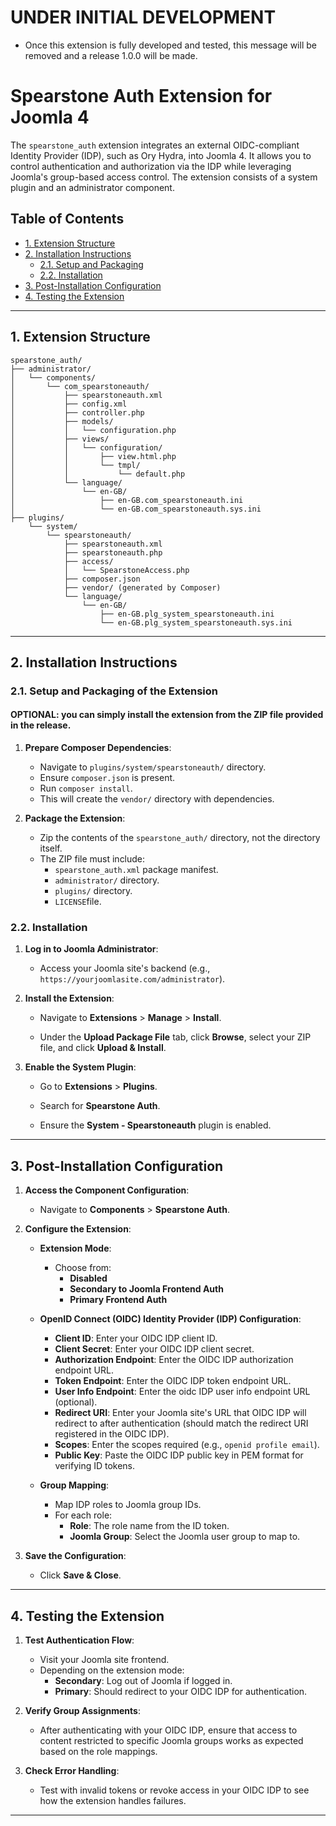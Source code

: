 # UNDER INITIAL DEVELOPMENT
 - Once this extension is fully developed and tested, this message will be removed and a release 1.0.0 will be made.

# Spearstone Auth Extension for Joomla 4

The `spearstone_auth` extension integrates an external OIDC-compliant Identity Provider (IDP), such as Ory Hydra, into Joomla 4. It allows you to control authentication and authorization via the IDP while leveraging Joomla's group-based access control. The extension consists of a system plugin and an administrator component.

## Table of Contents

- [1. Extension Structure](#1-extension-structure)
- [2. Installation Instructions](#2-installation-instructions)
  - [2.1. Setup and Packaging](#21-setup-and-packaging)
  - [2.2. Installation](#22-installation)
- [3. Post-Installation Configuration](#3-post-installation-configuration)
- [4. Testing the Extension](#4-testing-the-extension)

---

## 1. Extension Structure

```
spearstone_auth/
├── administrator/
│   └── components/
│       └── com_spearstoneauth/
│           ├── spearstoneauth.xml
│           ├── config.xml
│           ├── controller.php
│           ├── models/
│           │   └── configuration.php
│           ├── views/
│           │   └── configuration/
│           │       ├── view.html.php
│           │       └── tmpl/
│           │           └── default.php
│           └── language/
│               └── en-GB/
│                   ├── en-GB.com_spearstoneauth.ini
│                   └── en-GB.com_spearstoneauth.sys.ini
├── plugins/
    └── system/
        └── spearstoneauth/
            ├── spearstoneauth.xml
            ├── spearstoneauth.php
            ├── access/
            │   └── SpearstoneAccess.php
            ├── composer.json
            ├── vendor/ (generated by Composer)
            └── language/
                └── en-GB/
                    ├── en-GB.plg_system_spearstoneauth.ini
                    └── en-GB.plg_system_spearstoneauth.sys.ini
```

---

## 2. Installation Instructions

### 2.1. Setup and Packaging of the Extension
#### OPTIONAL: you can simply install the extension from the ZIP file provided in the release.

1. **Prepare Composer Dependencies**:

   - Navigate to `plugins/system/spearstoneauth/` directory.
   - Ensure `composer.json` is present.
   - Run `composer install`.
   - This will create the `vendor/` directory with dependencies.

2. **Package the Extension**:

   - Zip the contents of the `spearstone_auth/` directory, not the directory itself.
   - The ZIP file must include:
     - `spearstone_auth.xml` package manifest.
     - `administrator/` directory.
     - `plugins/` directory.
     - `LICENSE`file.

### 2.2. Installation

1. **Log in to Joomla Administrator**:

   - Access your Joomla site's backend (e.g., `https://yourjoomlasite.com/administrator`).

2. **Install the Extension**:

   - Navigate to **Extensions** > **Manage** > **Install**.

   - Under the **Upload Package File** tab, click **Browse**, select your ZIP file, and click **Upload & Install**.

3. **Enable the System Plugin**:

   - Go to **Extensions** > **Plugins**.

   - Search for **Spearstone Auth**.

   - Ensure the **System - Spearstoneauth** plugin is enabled.

---

## 3. Post-Installation Configuration

1. **Access the Component Configuration**:

   - Navigate to **Components** > **Spearstone Auth**.

2. **Configure the Extension**:

   - **Extension Mode**:

     - Choose from:
       - **Disabled**
       - **Secondary to Joomla Frontend Auth**
       - **Primary Frontend Auth**

   - **OpenID Connect (OIDC) Identity Provider (IDP) Configuration**:

     - **Client ID**: Enter your OIDC IDP client ID.
     - **Client Secret**: Enter your OIDC IDP client secret.
     - **Authorization Endpoint**: Enter the OIDC IDP authorization endpoint URL.
     - **Token Endpoint**: Enter the OIDC IDP token endpoint URL.
     - **User Info Endpoint**: Enter the oidc IDP user info endpoint URL (optional).
     - **Redirect URI**: Enter your Joomla site's URL that OIDC IDP will redirect to after authentication (should match the redirect URI registered in the OIDC IDP).
     - **Scopes**: Enter the scopes required (e.g., `openid profile email`).
     - **Public Key**: Paste the OIDC IDP public key in PEM format for verifying ID tokens.

   - **Group Mapping**:

     - Map IDP roles to Joomla group IDs.
     - For each role:
       - **Role**: The role name from the ID token.
       - **Joomla Group**: Select the Joomla user group to map to.

3. **Save the Configuration**:

   - Click **Save & Close**.

---

## 4. Testing the Extension

1. **Test Authentication Flow**:

   - Visit your Joomla site frontend.
   - Depending on the extension mode:
     - **Secondary**: Log out of Joomla if logged in.
     - **Primary**: Should redirect to your OIDC IDP for authentication.

2. **Verify Group Assignments**:

   - After authenticating with your OIDC IDP, ensure that access to content restricted to specific Joomla groups works as expected based on the role mappings.

3. **Check Error Handling**:

   - Test with invalid tokens or revoke access in your OIDC IDP to see how the extension handles failures.

---